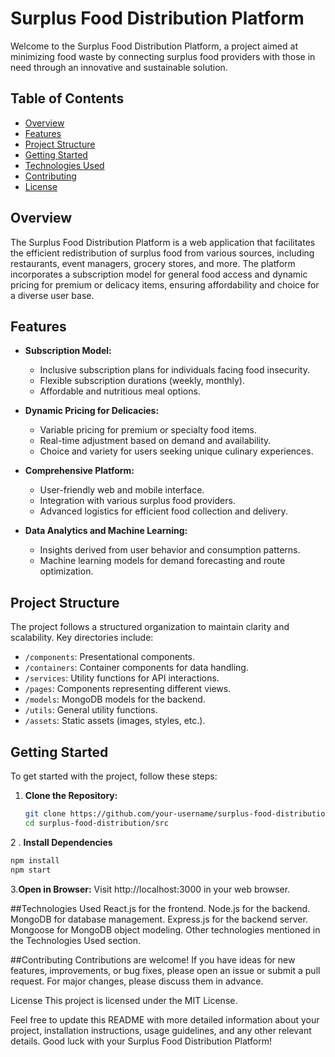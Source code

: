 # Surplus Food Distribution Platform

Welcome to the Surplus Food Distribution Platform, a project aimed at minimizing food waste by connecting surplus food providers with those in need through an innovative and sustainable solution.

## Table of Contents

- [Overview](#overview)
- [Features](#features)
- [Project Structure](#project-structure)
- [Getting Started](#getting-started)
- [Technologies Used](#technologies-used)
- [Contributing](#contributing)
- [License](#license)

## Overview

The Surplus Food Distribution Platform is a web application that facilitates the efficient redistribution of surplus food from various sources, including restaurants, event managers, grocery stores, and more. The platform incorporates a subscription model for general food access and dynamic pricing for premium or delicacy items, ensuring affordability and choice for a diverse user base.

## Features

- **Subscription Model:**
  - Inclusive subscription plans for individuals facing food insecurity.
  - Flexible subscription durations (weekly, monthly).
  - Affordable and nutritious meal options.

- **Dynamic Pricing for Delicacies:**
  - Variable pricing for premium or specialty food items.
  - Real-time adjustment based on demand and availability.
  - Choice and variety for users seeking unique culinary experiences.

- **Comprehensive Platform:**
  - User-friendly web and mobile interface.
  - Integration with various surplus food providers.
  - Advanced logistics for efficient food collection and delivery.

- **Data Analytics and Machine Learning:**
  - Insights derived from user behavior and consumption patterns.
  - Machine learning models for demand forecasting and route optimization.

## Project Structure

The project follows a structured organization to maintain clarity and scalability. Key directories include:

- `/components`: Presentational components.
- `/containers`: Container components for data handling.
- `/services`: Utility functions for API interactions.
- `/pages`: Components representing different views.
- `/models`: MongoDB models for the backend.
- `/utils`: General utility functions.
- `/assets`: Static assets (images, styles, etc.).

## Getting Started

To get started with the project, follow these steps:

1. **Clone the Repository:**
   ```bash
   git clone https://github.com/your-username/surplus-food-distribution.git
   cd surplus-food-distribution/src
   
  2 . **Install Dependencies**
  ```bash
  npm install
  npm start
  ```


  3.**Open in Browser:**
  Visit http://localhost:3000 in your web browser.

##Technologies Used
React.js for the frontend.
Node.js for the backend.
MongoDB for database management.
Express.js for the backend server.
Mongoose for MongoDB object modeling.
Other technologies mentioned in the Technologies Used section.

##Contributing
Contributions are welcome! If you have ideas for new features, improvements, or bug fixes, please open an issue or submit a pull request. For major changes, please discuss them in advance.

License
This project is licensed under the MIT License.

Feel free to update this README with more detailed information about your project, installation instructions, usage guidelines, and any other relevant details. Good luck with your Surplus Food Distribution Platform!
